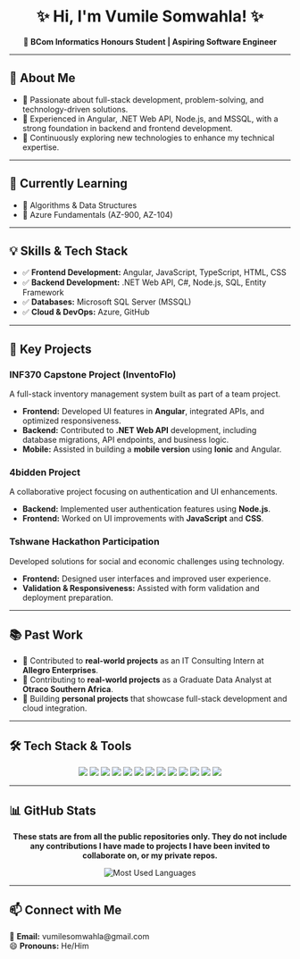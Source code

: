 <h1 align="center">✨ Hi, I'm Vumile Somwahla! ✨</h1>  

<p align="center">  
🚀 <strong>BCom Informatics Honours Student | Aspiring Software Engineer</strong>  
</p>  

<hr>

<h2>📌 About Me</h2>  

<ul>
  <li>🔹 Passionate about full-stack development, problem-solving, and technology-driven solutions.</li>
  <li>🔹 Experienced in Angular, .NET Web API, Node.js, and MSSQL, with a strong foundation in backend and frontend development.</li>
  <li>🔹 Continuously exploring new technologies to enhance my technical expertise.</li>
</ul>

<hr>

<h2>📖 Currently Learning</h2>  

<ul>
  <li>📌 Algorithms & Data Structures</li>
  <li>📌 Azure Fundamentals (AZ-900, AZ-104)</li>
</ul>

<hr>

<h2>💡 Skills & Tech Stack</h2>  

<ul>
  <li>✅ <strong>Frontend Development:</strong> Angular, JavaScript, TypeScript, HTML, CSS</li>
  <li>✅ <strong>Backend Development:</strong> .NET Web API, C#, Node.js, SQL, Entity Framework</li>
  <li>✅ <strong>Databases:</strong> Microsoft SQL Server (MSSQL)</li>
  <li>✅ <strong>Cloud & DevOps:</strong> Azure, GitHub</li>
</ul>

<hr>

<h2>🌟 Key Projects</h2>  

<h3>INF370 Capstone Project (InventoFlo)</h3>
<p>A full-stack inventory management system built as part of a team project.</p>
<ul>
  <li><strong>Frontend:</strong> Developed UI features in <strong>Angular</strong>, integrated APIs, and optimized responsiveness.</li>
  <li><strong>Backend:</strong> Contributed to <strong>.NET Web API</strong> development, including database migrations, API endpoints, and business logic.</li>
  <li><strong>Mobile:</strong> Assisted in building a <strong>mobile version</strong> using <strong>Ionic</strong> and Angular.</li>
</ul>

<h3>4bidden Project</h3>
<p>A collaborative project focusing on authentication and UI enhancements.</p>
<ul>
  <li><strong>Backend:</strong> Implemented user authentication features using <strong>Node.js</strong>.</li>
  <li><strong>Frontend:</strong> Worked on UI improvements with <strong>JavaScript</strong> and <strong>CSS</strong>.</li>
</ul>

<h3>Tshwane Hackathon Participation</h3>
<p>Developed solutions for social and economic challenges using technology.</p>
<ul>
  <li><strong>Frontend:</strong> Designed user interfaces and improved user experience.</li>
  <li><strong>Validation & Responsiveness:</strong> Assisted with form validation and deployment preparation.</li>
</ul>

<hr>

<h2>📚 Past Work</h2>  

<ul>
  <li>🔹 Contributed to <strong>real-world projects</strong> as an IT Consulting Intern at <strong>Allegro Enterprises</strong>.</li>
  <li>🔹 Contributing to <strong>real-world projects</strong> as a Graduate Data Analyst at <strong>Otraco Southern Africa</strong>.</li>
  <li>🔹 Building <strong>personal projects</strong> that showcase full-stack development and cloud integration.</li>
</ul>

<hr>

<h2>🛠️ Tech Stack & Tools</h2>  

<p align="center">  
  <img src="https://img.shields.io/badge/-C%23-239120?style=for-the-badge&logo=c-sharp&logoColor=white" />  
  <img src="https://img.shields.io/badge/-.NET-512BD4?style=for-the-badge&logo=.net&logoColor=white" />  
  <img src="https://img.shields.io/badge/-Node.js-339933?style=for-the-badge&logo=node.js&logoColor=white" />  
  <img src="https://img.shields.io/badge/-SQL-CC2927?style=for-the-badge&logo=microsoft-sql-server&logoColor=white" />  
  <img src="https://img.shields.io/badge/-Entity%20Framework-512BD4?style=for-the-badge&logo=dotnet&logoColor=white" />  
  <img src="https://img.shields.io/badge/-Angular-DD0031?style=for-the-badge&logo=angular&logoColor=white" />  
  <img src="https://img.shields.io/badge/-JavaScript-F7DF1E?style=for-the-badge&logo=javascript&logoColor=black" />  
  <img src="https://img.shields.io/badge/-TypeScript-3178C6?style=for-the-badge&logo=typescript&logoColor=white" />  
  <img src="https://img.shields.io/badge/-HTML-E34F26?style=for-the-badge&logo=html5&logoColor=white" />  
  <img src="https://img.shields.io/badge/-CSS-1572B6?style=for-the-badge&logo=css3&logoColor=white" />  
  <img src="https://img.shields.io/badge/-Bootstrap-7952B3?style=for-the-badge&logo=bootstrap&logoColor=white" />  
  <img src="https://img.shields.io/badge/-GitHub-181717?style=for-the-badge&logo=github&logoColor=white" />  
  <img src="https://img.shields.io/badge/-Azure-0089D6?style=for-the-badge&logo=microsoft-azure&logoColor=white" />  
</p>  

<hr>

<h2>📊 GitHub Stats</h2>  
<p align="center"><strong>
  These stats are from all the public repositories only. They do not include any contributions I have made to projects I have been invited to collaborate on, or my private repos.
</p></strong>

<p align="center">  
  <img src="https://github-readme-stats.vercel.app/api/top-langs/?username=VumileSomwahla&langs_count=8&theme=radical&layout=compact&include_all_commits=true" alt="Most Used Languages" />  
</p>


<hr>

<h2>📫 Connect with Me</h2>  

<p>
  📩 <strong>Email:</strong> vumilesomwahla@gmail.com <br>
  😄 <strong>Pronouns:</strong> He/Him
</p>
